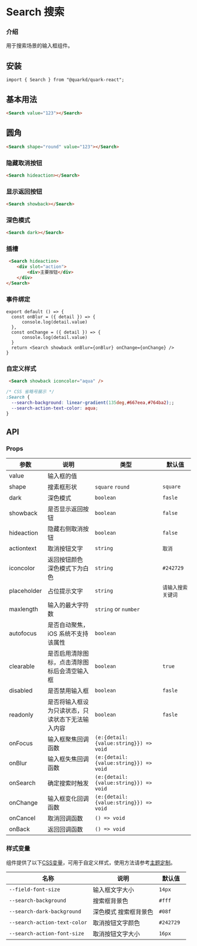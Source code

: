 # Search 搜索

### 介绍

用于搜索场景的输入框组件。

## 安装

```tsx
import { Search } from "@quarkd/quark-react";
```

## 基本用法

```html
<Search value="123"></Search>
```

## 圆角

```html
<Search shape="round" value="123"></Search>
```

### 隐藏取消按钮
```html
<Search hideaction></Search>
```

### 显示返回按钮
```html
<Search showback></Search>
```

### 深色模式
```html
<Search dark></Search>
```

### 插槽
```html
 <Search hideaction>
    <div slot="action">
        <div>主要按钮</div>
    </div>
</Search>
```

### 事件绑定
```tsx
export default () => {
  const onBlur = ({ detail }) => {
      console.log(detail.value)
  },
  const onChange = ({ detail }) => {
      console.log(detail.value)
  }
  return <Search showback onBlur={onBlur} onChange={onChange} />
}
```
### 自定义样式
```html
 <Search showback iconcolor="aqua" />
```

```css
/* CSS 省略号展示 */
:Search {
  --search-background: linear-gradient(135deg,#667eea,#764ba2);;
  --search-action-text-color: aqua;
}
```


## API

### Props

| 参数         | 说明                               | 类型   | 默认值           |
|--------------|-----------------------------------|--------|------------------|
| value        | 输入框的值 |          |
| shape        | 搜素框形状 |     `square` `round` | `square`
| dark         | 深色模式 | `boolean` | `fasle`
| showback     | 是否显示返回按钮 | `boolean` | `false`
| hideaction   | 隐藏右侧取消按钮 | `boolean` | `false`
| actiontext   | 取消按钮文字 | `string` | `取消`
| iconcolor    | 返回按钮颜色 深色模式下为白色 | `string` | `#242729`
| placeholder  | 占位提示文字 | `string` | `请输入搜索关键词`
| maxlength    | 输入的最大字符数 | `string` or `number` |
| autofocus    | 是否自动聚焦，iOS 系统不支持该属性	 | `boolean` |
| clearable    | 是否启用清除图标，点击清除图标后会清空输入框 | `boolean` | `true`
| disabled     | 是否禁用输入框 | `boolean` | `fasle`
| readonly     | 是否将输入框设为只读状态，只读状态下无法输入内容 | `boolean` | `fasle`
| onFocus        | 输入框聚焦回调函数         | `(e:{detail:{value:string}}) => void `             |          |
| onBlur         | 输入框失焦回调函数            | `(e:{detail:{value:string}}) => void `          |          |
| onSearch        | 确定搜索时触发              | `(e:{detail:{value:string}}) => void `        |        |
| onChange       | 输入框变化回调函数            | `(e:{detail:{value:string}}) => void `          |        |
| onCancel       | 取消回调函数                  | `() => void `         |          |
| onBack         | 返回回调函数                  | `() => void `         |          |


### 样式变量
组件提供了以下[CSS变量](https://developer.mozilla.org/zh-CN/docs/Web/CSS/Using_CSS_custom_properties)，可用于自定义样式，使用方法请参考[主题定制](#/zh-CN/guide/theme)。

| 名称                        | 说明                        | 默认值   |
|----------------------------|-----------------------------|--------|
| `--field-font-size`  | 输入框文字大小               | `14px`       |
| `--search-background`        | 搜索框背景色                  |  `#fff`       |
| `--search-dark-background`   | 深色模式 搜索框背景色           | `#08f`        |
| `--search-action-text-color` | 取消按钮文字颜色               | `#242729 `    |
| `--search-action-font-size`  | 取消按钮文字大小               | `16px `       |